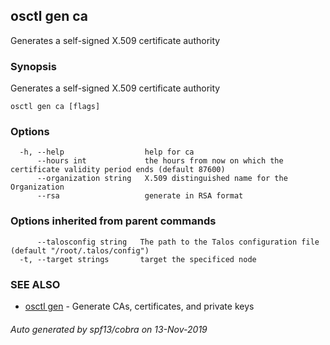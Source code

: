 <!-- markdownlint-disable -->
## osctl gen ca

Generates a self-signed X.509 certificate authority

### Synopsis

Generates a self-signed X.509 certificate authority

```
osctl gen ca [flags]
```

### Options

```
  -h, --help                  help for ca
      --hours int             the hours from now on which the certificate validity period ends (default 87600)
      --organization string   X.509 distinguished name for the Organization
      --rsa                   generate in RSA format
```

### Options inherited from parent commands

```
      --talosconfig string   The path to the Talos configuration file (default "/root/.talos/config")
  -t, --target strings       target the specificed node
```

### SEE ALSO

* [osctl gen](osctl_gen.md)	 - Generate CAs, certificates, and private keys

###### Auto generated by spf13/cobra on 13-Nov-2019
